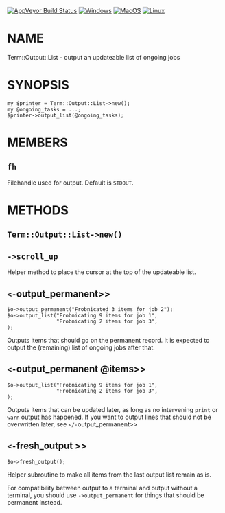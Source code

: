 
[![AppVeyor Build Status](https://ci.appveyor.com/api/projects/status/github/Corion/Term-Output-List?branch=master&svg=true)](https://ci.appveyor.com/project/Corion/Term-Output-List)
[![Windows](https://github.com/Corion/Term-Output-List/workflows/windows/badge.svg)](https://github.com/Corion/Term-Output-List/actions?query=workflow%3Awindows)
[![MacOS](https://github.com/Corion/Term-Output-List/workflows/macos/badge.svg)](https://github.com/Corion/Term-Output-List/actions?query=workflow%3Amacos)
[![Linux](https://github.com/Corion/Term-Output-List/workflows/linux/badge.svg)](https://github.com/Corion/Term-Output-List/actions?query=workflow%3Alinux)

# NAME

Term::Output::List - output an updateable list of ongoing jobs

# SYNOPSIS

    my $printer = Term::Output::List->new();
    my @ongoing_tasks = ...;
    $printer->output_list(@ongoing_tasks);

# MEMBERS

## `fh`

Filehandle used for output. Default is `STDOUT`.

# METHODS

## `Term::Output::List->new()`

## `->scroll_up`

Helper method to place the cursor at the top of the updateable list.

## `<-`output\_permanent>>

    $o->output_permanent("Frobnicated 3 items for job 2");
    $o->output_list("Frobnicating 9 items for job 1",
                    "Frobnicating 2 items for job 3",
    );

Outputs items that should go on the permanent record. It is expected to
output the (remaining) list of ongoing jobs after that.

## `<-`output\_permanent @items>>

    $o->output_list("Frobnicating 9 items for job 1",
                    "Frobnicating 2 items for job 3",
    );

Outputs items that can be updated later, as long as no intervening `print`
or `warn` output has happened. If you want to output lines that should
not be overwritten later, see `</-`output\_permanent>>

## `<-`fresh\_output >>

    $o->fresh_output();

Helper subroutine to make all items from the last output list remain as is.

For compatibility between output to a terminal and output without a terminal,
you should use `->output_permanent` for things that should be permanent
instead.
